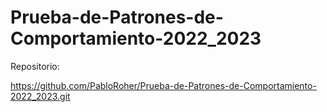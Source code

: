 # Prueba-de-Patrones-de-Comportamiento-2022_2023

Repositorio:

https://github.com/PabloRoher/Prueba-de-Patrones-de-Comportamiento-2022_2023.git
